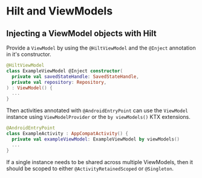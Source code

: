 # Hilt and ViewModels

## Injecting a ViewModel objects with Hilt

Provide a `ViewModel` by using the `@HiltViewModel` and the `@Inject` annotation in it's constructor.

```kotlin
@HiltViewModel
class ExampleViewModel @Inject constructor(
  private val savedStateHandle: SavedStateHandle,
  private val repository: Repository,
) : ViewModel() {
  ...
}
```

Then activities annotated with `@AndroidEntryPoint` can use the `ViewModel` instance using `ViewModelProvider` or the `by viewModels()` KTX extensions.

```kotlin
@AndroidEntryPoint
class ExampleActivity : AppCompatActivity() {
  private val exampleViewModel: ExampleViewModel by viewModels()
  ...
}
```

If a single instance needs to be shared across multiple ViewModels, then it should be scoped to either `@ActivityRetainedScoped` or `@Singleton`.
